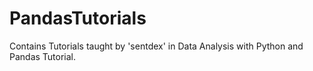 # PandasTutorials
Contains Tutorials taught by 'sentdex' in Data Analysis with Python and Pandas Tutorial.
